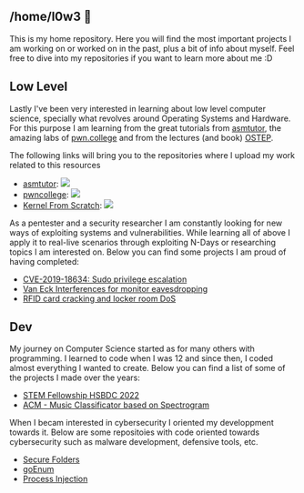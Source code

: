 ## /home/l0w3 🦁

This is my home repository. Here you will find the most important projects I am working on or worked on in the past, plus a bit of info about myself. Feel free to dive into my repositories if you want to learn more about me :D
<!--
**l0w3/l0w3** is a ✨ _special_ ✨ repository because its `README.md` (this file) appears on your GitHub profile.

Here are some ideas to get you started:

- 🔭 I’m currently working on ...
- 🌱 I’m currently learning ...
- 👯 I’m looking to collaborate on ...
- 🤔 I’m looking for help with ...
- 💬 Ask me about ...
- 📫 How to reach me: ...
- 😄 Pronouns: ...
- ⚡ Fun fact: ...
-->

## Low Level

Lastly I've been very interested in learning about low level computer science, specially what revolves around Operating Systems and Hardware. For this purpose I am learning from the great tutorials from [asmtutor](https://asmtutor.com/), the amazing labs of [pwn.college](https://pwn.college/) and from the lectures (and book) [OSTEP](https://pages.cs.wisc.edu/~remzi/OSTEP/).

The following links will bring you to the repositories where I upload my work related to this resources
- [asmtutor](https://github.com/l0w3/asmtutor_execices): ![](https://geps.dev/progress/8)
- [pwncollege](https://github.com/l0w3/pwncollege): ![](https://geps.dev/progress/20)
- [Kernel From Scratch](kfs): ![](https://geps.dev/progress/1)

As a pentester and a security researcher I am constantly looking for new ways of exploiting systems and vulnerabilities. While learning all of above I apply it to real-live scenarios through exploiting N-Days or researching topics I am interested on. Below you can find some projects I am proud of having completed:
- [CVE-2019-18634: Sudo privilege escalation]()
- [Van Eck Interferences for monitor eavesdropping]()
- [RFID card cracking and locker room DoS]()
  
## Dev

My journey on Computer Science started as for many others with programming. I learned to code when I was 12 and since then, I coded almost everything I wanted to create. Below you can find a list of some of the projects I made over the years:
- [STEM Fellowship HSBDC 2022](https://github.com/l0w3/STEMFellowship_Alex_Andrei)
- [ACM - Music Classificator based on Spectrogram](https://github.com/l0w3/ACM)

When I becam interested in cybersecurity I oriented my developpment towards it. Below are some repositoies with code oriented towards cybersecurity such as malware development, defensive tools, etc.
- [Secure Folders](https://github.com/l0w3/SecureFolders)
- [goEnum](https://github.com/l0w3/goEnum/)
- [Process Injection](https://github.com/l0w3/process-injection)
  
